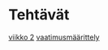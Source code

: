 # Tehtävät
[viikko 2](https://github.com/aatosls/ot-harjoitustyo/tree/master/laskarit/viikko2)
[vaatimusmäärittely](https://github.com/aatosls/ot-harjoitustyo/blob/f105f48776d5427a0ddad96423abc21e4d3f069b/kare/dokumentaatio/vaatimusmaarittely.md)
